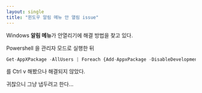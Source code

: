 ```yaml
---
layout: single
title: "윈도우 알림 메뉴 안 열림 issue"
---
```

Windows **알림 메뉴**가 안열리기에 해결 방법을 찾고 있다.



 Powershell 을 관리자 모드로 실행한 뒤

```ts
Get-AppXPackage -AllUsers | Foreach {Add-AppxPackage -DisableDevelopmentMode -Register "$($_.InstallLocation)\AppXManifest.xml"}
```

 를 Ctrl v 해봤으나 해결되지 않았다.

 귀찮으니 그냥 냅두려고 한다...